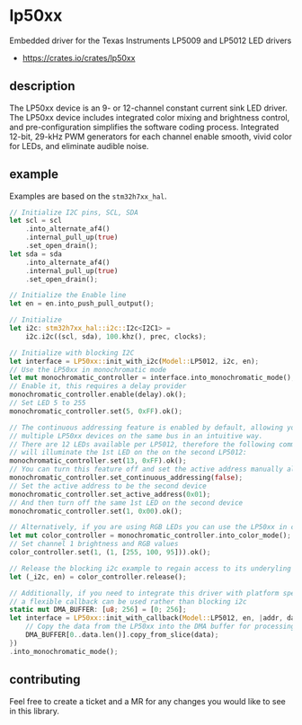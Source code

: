 # lp50xx
Embedded driver for the Texas Instruments LP5009 and LP5012 LED drivers

- https://crates.io/crates/lp50xx

## description
The LP50xx device is an 9- or 12-channel constant current sink LED driver. The LP50xx device includes integrated color mixing and brightness control, and pre-configuration simplifies the software coding process. Integrated 12-bit, 29-kHz PWM generators for each channel enable smooth, vivid color for LEDs, and eliminate audible noise.

## example
Examples are based on the `stm32h7xx_hal`.

```rust
// Initialize I2C pins, SCL, SDA
let scl = scl
    .into_alternate_af4()
    .internal_pull_up(true)
    .set_open_drain();
let sda = sda
    .into_alternate_af4()
    .internal_pull_up(true)
    .set_open_drain();

// Initialize the Enable line
let en = en.into_push_pull_output();

// Initialize 
let i2c: stm32h7xx_hal::i2c::I2c<I2C1> =
    i2c.i2c((scl, sda), 100.khz(), prec, clocks);

// Initialize with blocking I2C
let interface = LP50xx::init_with_i2c(Model::LP5012, i2c, en);
// Use the LP50xx in monochromatic mode
let mut monochromatic_controller = interface.into_monochromatic_mode();
// Enable it, this requires a delay provider
monochromatic_controller.enable(delay).ok();
// Set LED 5 to 255
monochromatic_controller.set(5, 0xFF).ok();

// The continuous addressing feature is enabled by default, allowing you to address
// multiple LP50xx devices on the same bus in an intuitive way.
// There are 12 LEDs available per LP5012, therefore the following command
// will illuminate the 1st LED on the on the second LP5012:
monochromatic_controller.set(13, 0xFF).ok();
// You can turn this feature off and set the active address manually also:
monochromatic_controller.set_continuous_addressing(false);
// Set the active address to be the second device
monochromatic_controller.set_active_address(0x01);
// And then turn off the same 1st LED on the second device
monochromatic_controller.set(1, 0x00).ok();

// Alternatively, if you are using RGB LEDs you can use the LP50xx in color mode
let mut color_controller = monochromatic_controller.into_color_mode();
// Set channel 1 brightness and RGB values
color_controller.set(1, (1, [255, 100, 95])).ok();

// Release the blocking i2c example to regain access to its underyling resources
let (_i2c, en) = color_controller.release();

// Additionally, if you need to integrate this driver with platform specific DMA controllers then
// a flexible callback can be used rather than blocking i2c
static mut DMA_BUFFER: [u8; 256] = [0; 256];
let interface = LP50xx::init_with_callback(Model::LP5012, en, |addr, data| unsafe {
    // Copy the data from the LP50xx into the DMA buffer for processing
    DMA_BUFFER[0..data.len()].copy_from_slice(data);
})
.into_monochromatic_mode();
```

## contributing
Feel free to create a ticket and a MR for any changes you would like to see in this library.
